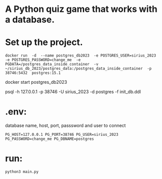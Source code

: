 # A Python quiz game that works with a database.

# Set up the project.

`docker run  -d 
        --name postgres_db2023 
        -e POSTGRES_USER=sirius_2023 
        -e POSTGRES_PASSWORD=change_me 
        -e PGDATA=/postgres_data_inside_container 
        -v ~/sirius_db_2023/postgres_data:/postgres_data_inside_container 
        -p 38746:5432 
        postgres:15.1`

docker start postgres_db2023

psql -h 127.0.0.1 -p 38746 -U sirius_2023 -d postgres -f init_db.ddl

# .env:
database name, host, port, passsword and user to connect 

`PG_HOST=127.0.0.1
PG_PORT=38746
PG_USER=sirius_2023
PG_PASSWORD=change_me
PG_DBNAME=postgres`

# run:
    python3 main.py 
